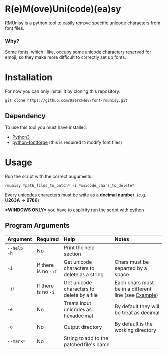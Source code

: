 # R(e)M(ove)Uni(code)(ea)sy

RMUnisy is a python tool to easily remove specific unicode characters from font files.

### Why?

Some fonts, which i like, occupy some unicode characters reserved for emoji;
so they make more difficult to correctly set up fonts.

# Installation

For now you can only install it by cloning this repository:

```
git clone https://github.com/Daerckdev/font-rmunisy.git
```

## Dependency

To use this tool you must have installed:

- [Python3](https://www.python.org/downloads/)
- [python-fontforge](https://github.com/fontforge/fontforge) (this is required to modify font files)

# Usage

Run the script with the correct auguments:

```
rmunisy *path_files_to_patch* -i *unicode_chars_to_delete*
```

Every unicodes characters must be write as a **decimal number**. (e.g. U**263A** -> **9786**)

**\*WINDOWS ONLY\*** you have to esplicity run the script with python

## Program Arguments

| Argument | Required | Help | Notes |
| :--- | :--- | :--- | :--- |
| `--help` <br/>`-h` | No | Print the help section | |
| `-i` | If there <br/>is no `-if` | Get unicode characters to delete as a string | Chars must be separted by a space |
| `-if` | If there <br/>is no `-i` | Get unicode characters to delete by a file | Each chars must be in a different line (see [Example](https://github.com/Daerckdev/font-rmunisy/blob/Master/unicode_exemple.txt)) |
| `-e` | No | Treats input unicodes as hexadecimal | By default they will be treat as decimal |
| `-o` | No | Output directory | By default is the working directory |
| `--mark=` | No | String to add to the patched file's name | |

